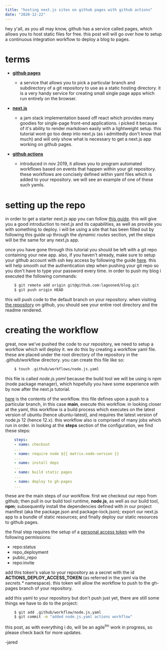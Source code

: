 ```yaml
---
title: "hosting next.js sites on github pages with github actions"
date: "2020-12-22"
---
```


hey y'all, as you all may know, github has a service called pages, which allows you to host static files for free. this post will will go over how to setup a continuous integration workflow to deploy a blog to pages.

# terms
- **[github pages](https://pages.github.com)**
  - a service that allows you to pick a particular branch and subdirectory of a git repository to use as a static hosting directory. it is a very handy service for creating small single page apps which run entirely on the browser.

- **[next.js](https://nextjs.org)**
  - a jam stack implementation based off react which provides many goodies for single-page front-end applications. i picked it because of it's ability to render markdown easily with a lightweight setup. this tutorial wont go too deep into next.js (as i admittedly don't know that much) and will only show what is necessary to get a next.js app working on github pages.

- **[github actions](https://github.com/features/actions)**
  - introduced in nov 2019, it allows you to program automated workflows based on events that happen within your git repository. these workflows are concisely defined within yaml files which is added to your repository. we will see an example of one of these such yamls.

# setting up the repo

in order to get a starter next.js app you can follow [this guide](https://nextjs.org/learn/basics/create-nextjs-app). this will give you a good introduction to next.js and its capabilities, as well as provide you with something to deploy. i will be using a site that has been filled out by following this guide up through the *dynamic routes* section, yet the steps will be the same for any next.js app.

once you have gone through this tutorial you should be left with a git repo containing your new app. also, if you haven't already, make sure to setup your github account with ssh key access by following the guide [here](https://docs.github.com/en/free-pro-team@latest/github/authenticating-to-github/connecting-to-github-with-ssh). this will help smooth out the authentication step when pushing your git repo so you don't have to type your password every time. in order to push my blog i executed the following commands:

```bash
    $ git remote add origin git@github.com:lagooned/blog.git
    $ git push origin HEAD
```

this will push code to the default branch on your repository. when visiting [the repository](https://github.com/lagooned/blog) on github, you should see your entire root directory and the readme rendered.

# creating the workflow

great, now we've pushed the code to our repository, we need to setup a workflow which will deploy it. we do this by creating a workflow yaml file. these are placed under the root directory of the repository in the .github/workflow directory. you can create this file like so:

```bash
    $ touch .github/workflows/node.js.yaml
```

this file is called *node.js.yaml* because the build tool we will be using is npm (node package manager), which hopefully you have some experience with by now after the next.js tutorial. 

[here](https://github.com/lagooned/blog/blob/main/.github/workflows/node.js.yml) is the contents of the workflow. this file defines upon a push to a particular branch, in this case **main**, execute this workflow. in looking closer at the yaml, this workflow is a build process which executes on the latest version of ubuntu (hence ubuntu-latest), and requires the latest version of node.js 12 (hence 12.x). this workflow also is comprised of many jobs which run in order. in looking at the **steps** section of the configuration, we find these steps:

```yaml
    steps:
    - name: checkout
    ...
    - name: require node ${{ matrix.node-version }}
    ...
    - name: install deps
    ...
    - name: build static pages
    ...
    - name: deploy to gh-pages
    ...
```

these are the main steps of our workflow. first we checkout our repo from github; then pull in our build tool runtime, **node.js**, as well as our build tool, **npm**; subsequently install the dependencies defined with in our project manifest (aka the package.json and package-lock.json); export our next.js app to a bundle of static resources; and finally deploy our static resources to github pages.

the final step requires the setup of a [personal access token]( https://docs.github.com/en/free-pro-team@latest/github/authenticating-to-github/creating-a-personal-access-token) with the following permissions:

- repo:status
- repo_deployment
- public_repo
- repo:invite

add this token's value to your repository as a secret with the id **ACTIONS_DEPLOY_ACCESS_TOKEN** (as referred in the yaml via the *secrets.\** namespace). this token will allow the workflow to push to the gh-pages branch of your repository.

add this yaml to your repository but don't push just yet, there are still some things we have to do to the project:

```bash
    $ git add .github/workflow/node.js.yaml
    $ git commit -m "added node.js.yaml actions workflow"
```

this post, as with everything i do, will be an agile<sup>tm</sup> work in progress, so please check back for more updates.

-jared
